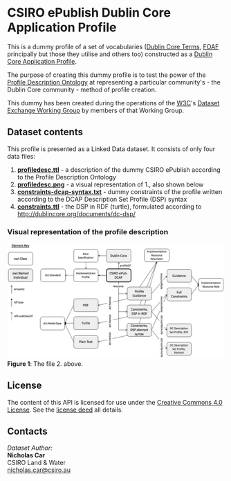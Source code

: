 # CSIRO ePublish Dublin Core Application Profile

This is a dummy profile of a set of vocabularies ([Dublin Core Terms](http://www.dublincore.org/documents/dcmi-terms/), [FOAF](http://xmlns.com/foaf/spec/) principally but those they utilise and others too) constructed as a
[Dublin Core Application Profile](http://dublincore.org/documents/profile-guidelines/).

The purpose of creating this dummy profile is to test the power of the
[Profile Description Ontology](https://w3c.github.io/dxwg/profiledesc/) at
representing a particular community's - the Dublin Core community - method of
profile creation.

This dummy has been created during the operations of the [W3C](https://www.w3.org/)'s
[Dataset Exchange Working Group](https://www.w3.org/2017/dxwg/) by members of
that Working Group.


## Dataset contents
This profile is presented as a Linked Data dataset. It consists of only four
data files:

1. **[profiledesc.ttl](profiledesc.ttl)** - a description of the dummy CSIRO ePublish according to the Profile Description Ontology
2. **[profiledesc.png](profiledesc.png)** - a visual representation of 1., also shown below
3. **[constraints-dcap-syntax.txt](constraints-dcap-syntax.txt)** - dummy constraints of the profile written according to the DCAP Description Set Profile (DSP) syntax
4. **[constraints.ttl](constraints.ttl)** - the DSP in RDF (turtle), formulated according to <http://dublincore.org/documents/dc-dsp/>

### Visual representation of the profile description
![](profiledesc.png)  
**Figure 1**: The file 2. above.

## License
The content of this API is licensed for use under the [Creative Commons 4.0 License](https://creativecommons.org/licenses/by/4.0/). See the [license deed](LICENSE) all details.


## Contacts
*Dataset Author:*  
**Nicholas Car**  
CSIRO Land & Water  
<nicholas.car@csiro.au>
